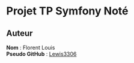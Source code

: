 # Projet TP Symfony Noté

## Auteur

**Nom** : Florent Louis  
**Pseudo GitHub** : [Lewis3306](https://github.com/Lewis3306)

